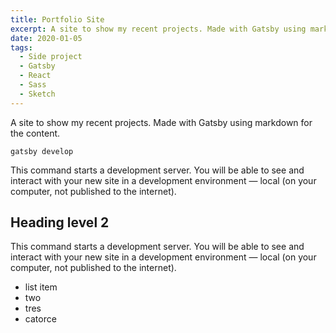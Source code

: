 ```yaml
---
title: Portfolio Site
excerpt: A site to show my recent projects. Made with Gatsby using markdown for the content.
date: 2020-01-05
tags:
  - Side project
  - Gatsby
  - React
  - Sass
  - Sketch
---
```


A site to show my recent projects. Made with Gatsby using markdown for the content.

```shell
gatsby develop
```

This command starts a development server. You will be able to see and interact with your new site in a development environment — local (on your computer, not published to the internet).

## Heading level 2

This command starts a development server. You will be able to see and interact with your new site in a development environment — local (on your computer, not published to the internet).

- list item
- two
- tres
- catorce


